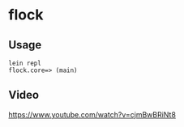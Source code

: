 # flock

## Usage

    lein repl
    flock.core=> (main)

## Video

https://www.youtube.com/watch?v=cjmBwBRiNt8
